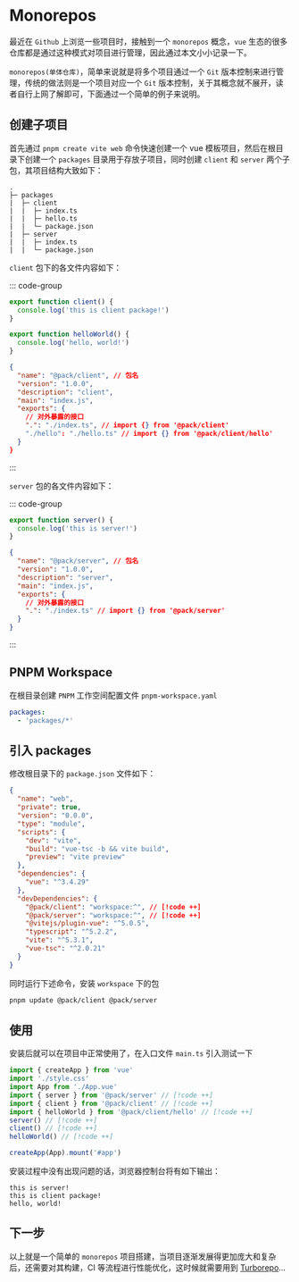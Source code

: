 # Monorepos

最近在 `Github` 上浏览一些项目时，接触到一个 `monorepos` 概念，`vue` 生态的很多仓库都是通过这种模式对项目进行管理，因此通过本文小小记录一下。

`monorepos(单体仓库)`，简单来说就是将多个项目通过一个 `Git` 版本控制来进行管理，传统的做法则是一个项目对应一个 `Git` 版本控制，关于其概念就不展开，读者自行上网了解即可，下面通过一个简单的例子来说明。

## 创建子项目

首先通过 `pnpm create vite web` 命令快速创建一个 vue 模板项目，然后在根目录下创建一个 `packages` 目录用于存放子项目，同时创建 `client` 和 `server` 两个子包，其项目结构大致如下：

```
.
├─ packages
|  ├─ client
|  |  ├─ index.ts
|  |  ├─ hello.ts
|  |  └─ package.json
|  ├─ server
|  |  ├─ index.ts
|  |  └─ package.json
```

`client` 包下的各文件内容如下：

::: code-group

```ts [index.ts]
export function client() {
  console.log('this is client package!')
}
```

```ts [hello.ts]
export function helloWorld() {
  console.log('hello, world!')
}
```

```json [package.json]
{
  "name": "@pack/client", // 包名
  "version": "1.0.0",
  "description": "client",
  "main": "index.js",
  "exports": {
    // 对外暴露的接口
    ".": "./index.ts", // import {} from '@pack/client'
    "./hello": "./hello.ts" // import {} from '@pack/client/hello'
  }
}
```

:::

`server` 包的各文件内容如下：

::: code-group

```ts [index.ts]
export function server() {
  console.log('this is server!')
}
```

```json [package.json]
{
  "name": "@pack/server", // 包名
  "version": "1.0.0",
  "description": "server",
  "main": "index.js",
  "exports": {
    // 对外暴露的接口
    ".": "./index.ts" // import {} from '@pack/server'
  }
}
```

:::

## PNPM Workspace

在根目录创建 `PNPM` 工作空间配置文件 `pnpm-workspace.yaml`

```yaml
packages:
  - 'packages/*'
```

## 引入 packages

修改根目录下的 `package.json` 文件如下：

```json
{
  "name": "web",
  "private": true,
  "version": "0.0.0",
  "type": "module",
  "scripts": {
    "dev": "vite",
    "build": "vue-tsc -b && vite build",
    "preview": "vite preview"
  },
  "dependencies": {
    "vue": "^3.4.29"
  },
  "devDependencies": {
    "@pack/client": "workspace:^", // [!code ++]
    "@pack/server": "workspace:^", // [!code ++]
    "@vitejs/plugin-vue": "^5.0.5",
    "typescript": "^5.2.2",
    "vite": "^5.3.1",
    "vue-tsc": "^2.0.21"
  }
}
```

同时运行下述命令，安装 `workspace` 下的包

```bash
pnpm update @pack/client @pack/server
```

## 使用

安装后就可以在项目中正常使用了，在入口文件 `main.ts` 引入测试一下

```ts
import { createApp } from 'vue'
import './style.css'
import App from './App.vue'
import { server } from '@pack/server' // [!code ++]
import { client } from '@pack/client' // [!code ++]
import { helloWorld } from '@pack/client/hello' // [!code ++]
server() // [!code ++]
client() // [!code ++]
helloWorld() // [!code ++]

createApp(App).mount('#app')
```

安装过程中没有出现问题的话，浏览器控制台将有如下输出：

```
this is server!
this is client package!
hello, world!
```

## 下一步

以上就是一个简单的 `monorepos` 项目搭建，当项目逐渐发展得更加庞大和复杂后，还需要对其构建，CI 等流程进行性能优化，这时候就需要用到 [Turborepo](https://turbo.build/repo)...
